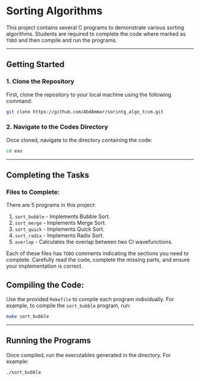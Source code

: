# Sorting Algorithms

This project contains several C programs to demonstrate various sorting algorithms. 
Students are required to complete the code where marked as `TODO` and then compile and run the programs.

---

## **Getting Started**

### 1. Clone the Repository
First, clone the repository to your local machine using the following command:
```bash
git clone https://github.com/AbdAmmar/sorintg_algo_tccm.git
```

### 2. **Navigate to the Codes Directory**
Once cloned, navigate to the directory containing the code:
```bash
cd exo
```

---

## **Completing the Tasks**

### **Files to Complete:**
There are 5 programs in this project:

1. `sort_bubble` - Implements Bubble Sort.
2. `sort_merge` - Implements Merge Sort.
3. `sort_quick` - Implements Quick Sort.
4. `sort_radix` - Implements Radix Sort.
5. `overlap` - Calculates the overlap between two CI wavefunctions.

Each of these files has `TODO` comments indicating the sections you need to complete. 
Carefully read the code, complete the missing parts, and ensure your implementation is correct.

## **Compiling the Code:**
Use the provided `Makefile` to compile each program individually. For example, to compile the `sort_bubble` program, run:
```bash
make sort_bubble
```

---

## **Running the Programs**

Once compiled, run the executables generated in the directory. For example:
```bash
./sort_bubble
```

